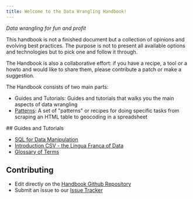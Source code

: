 ```yaml
---
title: Welcome to the Data Wrangling Handbook!
---
```


*Data wrangling for fun and profit*

This handbook is not a finished document but a collection of opinions and evolving best practices. The purpose is not to present all available options and technologies but to pick one and follow it through.

The Handbook is also a collaborative effort: if you have a recipe, a tool or a howto and would like to share them, please contribute a patch or make a suggestion.

The Handbook consists of two main parts:

* Guides and Tutorials: Guides and tutorials that walks you the main aspects of data wrangling
* [Patterns](patterns/): A set of "patterns" or recipes for doing specific tasks from scraping an HTML table to geocoding in a spreadsheet

## Guides and Tutorials

* [SQL for Data Manipulation](sql-for-data-manipulation/)
* [Introduction CSV - the Lingua Franca of Data](csv/)
* [Glossary of Terms](glossary/)


## Contributing

* Edit directly on the [Handbook Github Repository](https://github.com/okfn/handbook)
* Submit an issue to our [Issue Tracker](https://github.com/okfn/handbook/issue)

